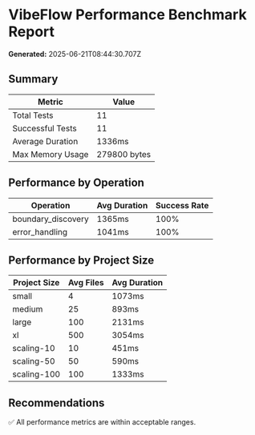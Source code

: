 
# VibeFlow Performance Benchmark Report

**Generated:** 2025-06-21T08:44:30.707Z

## Summary

| Metric | Value |
|--------|-------|
| Total Tests | 11 |
| Successful Tests | 11 |
| Average Duration | 1336ms |
| Max Memory Usage | 279800 bytes |

## Performance by Operation


| Operation | Avg Duration | Success Rate |
|-----------|--------------|--------------|
| boundary_discovery | 1365ms | 100% |
| error_handling | 1041ms | 100% |


## Performance by Project Size


| Project Size | Avg Files | Avg Duration |
|--------------|-----------|--------------|
| small | 4 | 1073ms |
| medium | 25 | 893ms |
| large | 100 | 2131ms |
| xl | 500 | 3054ms |
| scaling-10 | 10 | 451ms |
| scaling-50 | 50 | 590ms |
| scaling-100 | 100 | 1333ms |


## Recommendations

✅ All performance metrics are within acceptable ranges.
